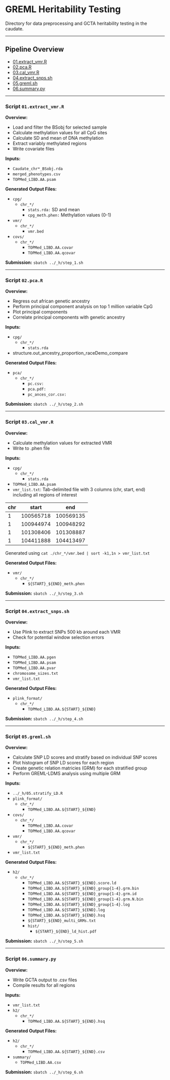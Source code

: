 # GREML Heritability Testing

Directory for data preprocessing and GCTA heritability testing in the caudate.

---

## Pipeline Overview

- [01.extract_vmr.R](#Script-`01.extract_vmr.R`)
- [02.pca.R](#Script-`02.pca.R`)
- [03.cal_vmr.R](#Script-`03.cal_vmr.R`)
- [04.extract_snps.sh](#Script-`04.extract_snps.sh`)
- [05.greml.sh](#Script-`05.greml.sh`)
- [06.summary.py](#Script-`06.summary.py`)

---

### Script `01.extract_vmr.R`

**Overview:**
- Load and filter the BSobj for selected sample
- Calculate methylation values for all CpG sites
- Calculate SD and mean of DNA methylation
- Extract variably methylated regions
- Write covariate files 

**Inputs:**
- `Caudate_chr*_BSobj.rda`
- `merged_phenotypes.csv`
- `TOPMed_LIBD.AA.psam`

**Generated Output Files:**
- `cpg/`
    - `chr_*/`
        - `stats.rda:` SD and mean
        - `cpg_meth.phen:` Methylation values (0-1) 
- `vmr/`
    - `chr_*/`
        - `vmr.bed`
- `covs/`
    - `chr_*/`
        - `TOPMed_LIBD.AA.covar`
        - `TOPMed_LIBD.AA.qcovar`
 
 **Submission:**
 `sbatch ../_h/step_1.sh`

---

### Script `02.pca.R`

**Overview:**
- Regress out african genetic ancestry
- Perform principal component analysis on top 1 million variable CpG
- Plot principal components
- Correlate principal components with genetic ancestry

**Inputs:**
- `cpg/`
    - `chr_*/`
        - `stats.rda`
- structure.out_ancestry_proportion_raceDemo_compare

**Generated Output Files:**
- `pca/`
    - `chr_*/`
        - `pc.csv:`
        - `pca.pdf:` 
        - `pc_ances_cor.csv:`
 
 **Submission:**
 `sbatch ../_h/step_2.sh`

---

### Script `03.cal_vmr.R`

**Overview:**
- Calculate methylation values for extracted VMR
- Write to .phen file 

**Inputs:**
- `cpg/`
    - `chr_*/`
        - `stats.rda`
- `TOPMed_LIBD.AA.psam`
- `vmr_list.txt`: Tab-delimited file with 3 columns (chr, start, end) including all regions of interest

|chr|start                        |end   |
|---|-----------------------------|------|
|1  |100565718                    |100569135|
|1  |100944974                    |100948292|
|1  |101308406                    |101308887|
|1  |104411888                    |104413497|

Generated using `cat ./chr_*/vmr.bed | sort -k1,1n > vmr_list.txt`

**Generated Output Files:**
- `vmr/`
    - `chr_*/`
        - `${START}_${END}_meth.phen`

 **Submission:**
 `sbatch ../_h/step_3.sh`

---

### Script `04.extract_snps.sh`

**Overview:**
- Use Plink to extract SNPs 500 kb around each VMR
- Check for potential window selection errors 

**Inputs:**
- `TOPMed_LIBD.AA.pgen`
- `TOPMed_LIBD.AA.psam`
- `TOPMed_LIBD.AA.pvar`
- `chromosome_sizes.txt`
- `vmr_list.txt`

**Generated Output Files:**
- `plink_format/`
    - `chr_*/`
        - `TOPMed_LIBD.AA.${START}_${END}`
 
 **Submission:**
 `sbatch ../_h/step_4.sh`

---

### Script `05.greml.sh`

**Overview:**
- Calculate SNP LD scores and stratify based on individual SNP scores
- Plot histogram of SNP LD scores for each region
- Create genetic relation matricies (GRM) for each stratified group 
- Perform GREML-LDMS analysis using multiple GRM

**Inputs:**
- `../_h/05.stratify_LD.R`
- `plink_format/`
    - `chr_*/`
        - `TOPMed_LIBD.AA.${START}_${END}`
- `covs/`
    - `chr_*/`
        - `TOPMed_LIBD.AA.covar`
        - `TOPMed_LIBD.AA.qcovar`
- `vmr/`
    - `chr_*/`
        - `${START}_${END}_meth.phen`
- `vmr_list.txt`

**Generated Output Files:**
- `h2/`
    - `chr_*/`
        - `TOPMed_LIBD.AA.${START}_${END}.score.ld`
        - `TOPMed_LIBD.AA.${START}_${END}_group{1-4}.grm.bin`
        - `TOPMed_LIBD.AA.${START}_${END}_group{1-4}.grm.id`
        - `TOPMed_LIBD.AA.${START}_${END}_group{1-4}.grm.N.bin`
        - `TOPMed_LIBD.AA.${START}_${END}_group{1-4}.log`
        - `TOPMed_LIBD.AA.${START}_${END}.log`
        - `TOPMed_LIBD.AA.${START}_${END}.hsq`
        - `${START}_${END}_multi_GRMs.txt`
        - `hist/`
            - `${START}_${END}_ld_hist.pdf`
          
 **Submission:**
 `sbatch ../_h/step_5.sh`

---

### Script `06.summary.py`

**Overview:**
- Write GCTA output to .csv files
- Compile results for all regions

**Inputs:**
- `vmr_list.txt`
- `h2/`
    - `chr_*/`
        - `TOPMed_LIBD.AA.${START}_${END}.hsq`

**Generated Output Files:**
- `h2/`
    - `chr_*/`
        - `TOPMed_LIBD.AA.${START}_${END}.csv`
- `summary/`
    - `TOPMed_LIBD.AA.csv`

 **Submission:**
 `sbatch ../_h/step_6.sh`
 
